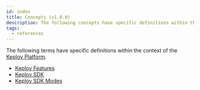 ```yaml
---
id: index
title: Concepts (v1.0.0)
description: The following concepts have specific definitions within the context of the Keploy Platform.
tags:
  - references
---
```


The following terms have specific definitions within the context of the [Keploy Platform](/concepts/what-is-keploy).

- [Keploy Features](/concepts/what-are-keploy-features)
- [Keploy SDK](/concepts/what-is-keploy-sdk)
- [Keploy SDK Modes](/concepts/what-are-keploy-sdk-modes)

